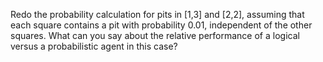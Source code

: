 
Redo the probability calculation for pits in [1,3] and [2,2],
assuming that each square contains a pit with probability 0.01,
independent of the other squares. What can you say about the relative
performance of a logical versus a probabilistic agent in this case?
